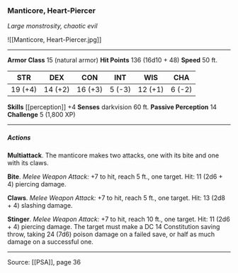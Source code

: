 ### Manticore, Heart-Piercer
_Large monstrosity, chaotic evil_

![[Manticore, Heart-Piercer.jpg]]




---

**Armor Class** 15 (natural armor)
**Hit Points** 136 (16d10 + 48)
**Speed** 50 ft.

| STR     | DEX     | CON     | INT     | WIS     | CHA     |
|---------|---------|---------|---------|---------|---------|
| 19 (+4) | 14 (+2) | 16 (+3) | 5 (-3) | 12 (+1) | 6 (-2) |

**Skills** [[perception]] +4
**Senses** darkvision 60 ft.
**Passive Perception** 14
**Challenge** 5 (1,800 XP)

---

##### Actions
**Multiattack**. The manticore makes two attacks, one with its bite and one with its claws.

**Bite**. _Melee Weapon Attack:_ +7 to hit, reach 5 ft., one target. Hit: 11 (2d6 + 4) piercing damage.

**Claws**. _Melee Weapon Attack:_ +7 to hit, reach 5 ft., one target. Hit: 13 (2d8 + 4) slashing damage.

**Stinger**. _Melee Weapon Attack:_ +7 to hit, reach 10 ft., one target. Hit: 11 (2d6 + 4) piercing damage. The target must make a DC 14 Constitution saving throw, taking 24 (7d6) poison damage on a failed save, or half as much damage on a successful one.


---

Source: [[PSA]], page 36